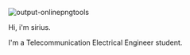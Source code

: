![output-onlinepngtools](https://user-images.githubusercontent.com/73612936/138535154-5576e930-5a3e-43f3-a2ab-91d23fcb0b1b.png)



Hi, i'm sirius. 

I'm a Telecommunication Electrical Engineer student. 
